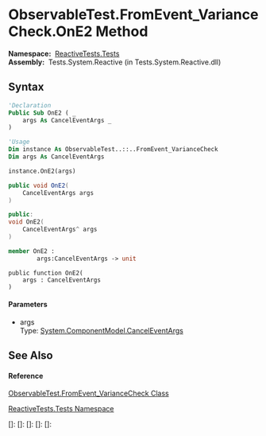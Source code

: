 # ObservableTest.FromEvent\_VarianceCheck.OnE2 Method

**Namespace:**  [ReactiveTests.Tests](ReactiveTests.Tests\ReactiveTests.Tests.md)  
**Assembly:**  Tests.System.Reactive (in Tests.System.Reactive.dll)

## Syntax

```vb
'Declaration
Public Sub OnE2 ( _
    args As CancelEventArgs _
)
```

```vb
'Usage
Dim instance As ObservableTest..::..FromEvent_VarianceCheck
Dim args As CancelEventArgs

instance.OnE2(args)
```

```csharp
public void OnE2(
    CancelEventArgs args
)
```

```c++
public:
void OnE2(
    CancelEventArgs^ args
)
```

```fsharp
member OnE2 : 
        args:CancelEventArgs -> unit 
```

```jscript
public function OnE2(
    args : CancelEventArgs
)
```

#### Parameters

- args  
  Type: [System.ComponentModel.CancelEventArgs](https://msdn.microsoft.com/en-us/library/9ws52wzb)

## See Also

#### Reference

[ObservableTest.FromEvent\_VarianceCheck Class](ObservableTest.FromEvent\ObservableTest.FromEvent_VarianceCheck.md)

[ReactiveTests.Tests Namespace](ReactiveTests.Tests\ReactiveTests.Tests.md)

[]: 
[]: 
[]: 
[]: 
[]: 